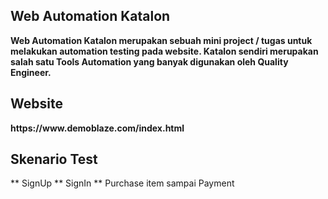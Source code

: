 ## Web Automation Katalon 
<p><b>
Web Automation Katalon merupakan sebuah mini project / tugas untuk melakukan automation testing pada website. Katalon sendiri merupakan salah satu Tools Automation yang banyak digunakan oleh Quality Engineer.
</b><p>

## Website
<p><b>
https://www.demoblaze.com/index.html
</b></p>

## Skenario Test
** SignUp
** SignIn
** Purchase item sampai Payment


